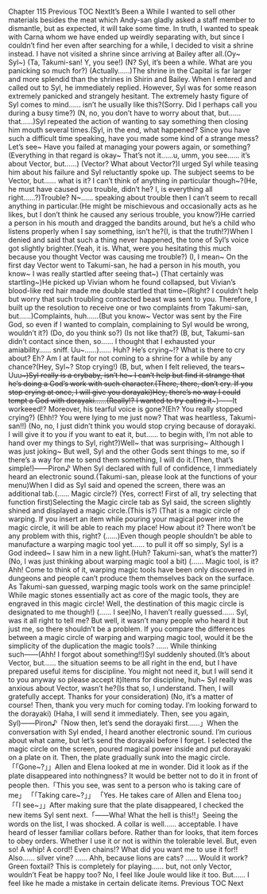 Chapter 115 Previous TOC NextIt’s Been a While I wanted to sell other materials besides the meat which Andy-san gladly asked a staff member to dismantle, but as expected, it will take some time. In truth, I wanted to speak with Carna whom we have ended up weirdly separating with, but since I couldn’t find her even after searching for a while, I decided to visit a shrine instead. I have not visited a shrine since arriving at Bailey after all.(Oy~ Syl~) (Ta, Takumi-san! Y, you see!) (N? Syl, it’s been a while. What are you panicking so much for?) (Actually……)The shrine in the Capital is far larger and more splendid than the shrines in Shirin and Bailey. When I entered and called out to Syl, he immediately replied. However, Syl was for some reason extremely panicked and strangely hesitant. The extremely hasty figure of Syl comes to mind…… isn’t he usually like this?(Sorry. Did I perhaps call you during a busy time?) (N, no, you don’t have to worry about that, but…… that……)Syl repeated the action of wanting to say something then closing him mouth several times.(Syl, in the end, what happened? Since you have such a difficult time speaking, have you made some kind of a strange mess? Let’s see~ Have you failed at managing your powers again, or something? (Everything in that regard is okay~ That’s not it……u, umm, you see…… it’s about Vector, but……) (Vector? What about Vector?)I urged Syl while teasing him about his failure and Syl reluctantly spoke up. The subject seems to be Vector, but…… what is it? I can’t think of anything in particular though~?(He, he must have caused you trouble, didn’t he? I, is everything all right……?)Trouble? N~…… speaking about trouble then I can’t seem to recall anything in particular.(He might be mischievous and occasionally acts as he likes, but I don’t think he caused any serious trouble, you know?)He carried a person in his mouth and dragged the bandits around, but he’s a child who listens properly when I say something, isn’t he?(I, is that the truth!?)When I denied and said that such a thing never happened, the tone of Syl’s voice got slightly brighter.(Yeah, it is. What, were you hesitating this much because you thought Vector was causing me trouble?) (I, I mean~ On the first day Vector went to Takumi-san, he had a person in his mouth, you know~ I was really startled after seeing that~) (That certainly was startling~)He picked up Vivian whom he found collapsed, but Vivian’s blood-like red hair made me double startled that time~(Right? I couldn’t help but worry that such troubling contracted beast was sent to you. Therefore, I built up the resolution to receive one or two complaints from Takumi-san, but……)Complaints, huh……(But you know~ Vector was sent by the Fire God, so even if I wanted to complain, complaining to Syl would be wrong, wouldn’t it?) (Do, do you think so?) (Is not like that?) (B, but, Takumi-san didn’t contact since then, so…… I thought that I exhausted your amiability…… sniff. Uu~……)…… Huh? He’s crying~!? What is there to cry about? Eh? Am I at fault for not coming to a shrine for a while by any chance?(Hey, Syl~? Stop crying!) (B, but, when I felt relieved, the tears~ Uuu~~~)Syl really is a crybaby, isn’t he~ I can’t help but find it strange that he’s doing a God’s work with such character.(There, there, don’t cry. If you stop crying at once, I will give you dorayaki)Hey, there’s no way I could tempt a God with dorayaki……(Really!? I wanted to try eating it~~~)――It workeeed!? Moreover, his tearful voice is gone?(Eh? You really stopped crying?) (Ehh!? You were lying to me just now? That was heartless, Takumi-san!!) (No, no, I just didn’t think you would stop crying because of dorayaki. I will give it to you if you want to eat it, but…… to begin with, I’m not able to hand over my things to Syl, right?)Well~ that was surprising~ Although I was just joking~ But well, Syl and the other Gods sent things to me, so if there’s a way for me to send them something, I will do it.(Then, that’s simple!)――Piron♪ When Syl declared with full of confidence, I immediately heard an electronic sound.(Takumi-san, please look at the functions of your menu)When I did as Syl said and opened the screen, there was an additional tab.(…… Magic circle?) (Yes, correct! First of all, try selecting that function first)Selecting the Magic circle tab as Syl said, the screen slightly shined and displayed a magic circle.(This is?) (That is a magic circle of warping. If you insert an item while pouring your magical power into the magic circle, it will be able to reach my place! How about it? There won’t be any problem with this, right? (……)Even though people shouldn’t be able to manufacture a warping magic tool yet…… to pull it off so simply, Syl is a God indeed~ I saw him in a new light.(Huh? Takumi-san, what’s the matter?) (No, I was just thinking about warping magic tool a bit) (…… Magic tool, is it? Ahh! Come to think of it, warping magic tools have been only discovered in dungeons and people can’t produce them themselves back on the surface. As Takumi-san guessed, warping magic tools work on the same principle! While magic stones essentially act as core of the magic tools, they are engraved in this magic circle! Well, the destination of this magic circle is designated to me though!) (…… I see)No, I haven’t really guessed…… Syl, was it all right to tell me? But well, it wasn’t many people who heard it but just me, so there shouldn’t be a problem. If you compare the differences between a magic circle of warping and warping magic tool, would it be the simplicity of the duplication the magic tools? …… While thinking such――(Ahh! I forgot about something!!)Syl suddenly shouted.(It’s about Vector, but…… the situation seems to be all right in the end, but I have prepared useful items for discipline. You might not need it, but I will send it to you anyway so please accept it)Items for discipline, huh~ Syl really was anxious about Vector, wasn’t he?(Is that so, I understand. Then, I will gratefully accept. Thanks for your consideration) (No, it’s a matter of course! Then, thank you very much for coming today. I’m looking forward to the dorayaki) (Haha, I will send it immediately. Then, see you again, Syl)――Piron♪「Now then, let’s send the dorayaki first……」When the conversation with Syl ended, I heard another electronic sound. I’m curious about what came, but let’s send the dorayaki before I forget. I selected the magic circle on the screen, poured magical power inside and put dorayaki on a plate on it. Then, the plate gradually sunk into the magic circle.「「Gone~?」」Allen and Elena looked at me in wonder. Did it look as if the plate disappeared into nothingness? It would be better not to do it in front of people then.「This you see, was sent to a person who is taking care of me」 「「Taking care~?」」 「Yes. He takes care of Allen and Elena too」 「「I see~」」After making sure that the plate disappeared, I checked the new items Syl sent next.「――Wha! What the hell is this!!」Seeing the words on the list, I was shocked. A collar is well…… acceptable. I have heard of lesser familiar collars before. Rather than for looks, that item forces to obey orders. Whether I use it or not is within the tolerable level. But, even so! A whip! A cord!! Even chains!? What did you want me to use it for!! Also…… silver vine? …… Ahh, because lions are cats? …… Would it work? Green foxtail? This is completely for playing…… but, not only Vector, wouldn’t Feat be happy too? No, I feel like Joule would like it too. But…… I feel like he made a mistake in certain delicate items. Previous TOC Next